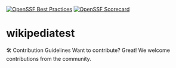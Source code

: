 [![OpenSSF Best Practices](https://www.bestpractices.dev/projects/10419/badge)](https://www.bestpractices.dev/projects/10419)
[![OpenSSF Scorecard](https://api.securityscorecards.dev/projects/github.com/boetech127/wikipediatest/badge)](https://securityscorecards.dev/viewer/?uri=github.com/boetech127/wikipediatest)
# wikipediatest
🛠 Contribution Guidelines
Want to contribute? Great! We welcome contributions from the community.
